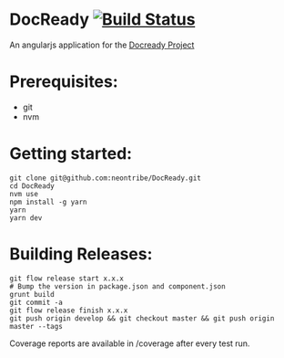 DocReady [![Build Status](https://travis-ci.org/neontribe/DocReady.png?branch=develop)](https://travis-ci.org/neontribe/DocReady)
========

An angularjs application for the [Docready Project](http://www.docready.org)

# Prerequisites:

  * git
  * nvm

# Getting started:

    git clone git@github.com:neontribe/DocReady.git
    cd DocReady
    nvm use
    npm install -g yarn
    yarn
    yarn dev

# Building Releases:

	git flow release start x.x.x
	# Bump the version in package.json and component.json
	grunt build
	git commit -a
	git flow release finish x.x.x
	git push origin develop && git checkout master && git push origin master --tags

Coverage reports are available in /coverage after every test run.
